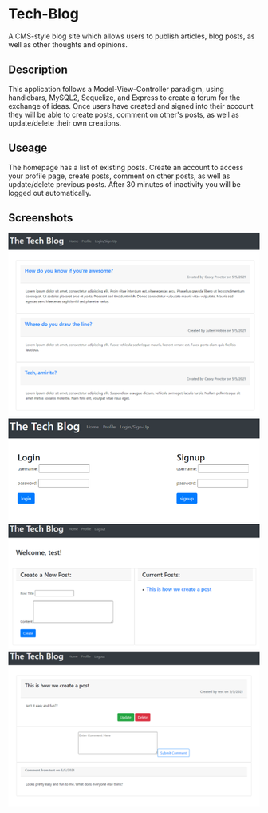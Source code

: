 # Tech-Blog
A CMS-style blog site which allows users to publish articles, blog posts, as well as other thoughts and opinions. 

## Description
This application follows a Model-View-Controller paradigm, using handlebars, MySQL2, Sequelize, and Express to create a forum for the exchange of ideas. Once users have created and signed into their account they will be able to create posts, comment on other's posts, as well as update/delete their own creations. 

## Useage
The homepage has a list of existing posts. Create an account to access your profile page, create posts, comment on other posts, as well as update/delete previous posts. After 30 minutes of inactivity you will be logged out automatically. 

## Screenshots
![Homepage](./assets/screenshot_homepage.png)
![Login/SignUp](./assets/screenshot_login.png)
![Profile](./assets/screenshot_profile.png)
![Post](./assets/screenshot_post.png)